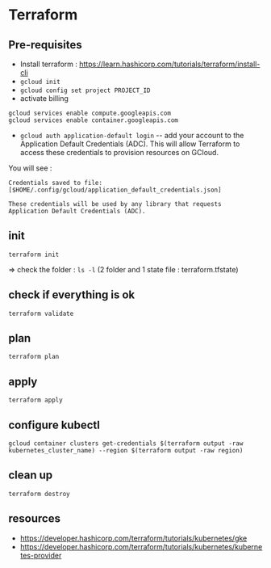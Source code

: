 # Terraform 

## Pre-requisites
- Install terraform : https://learn.hashicorp.com/tutorials/terraform/install-cli
- `gcloud init`
- `gcloud config set project PROJECT_ID`
- activate billing
```
gcloud services enable compute.googleapis.com
gcloud services enable container.googleapis.com
```
- `gcloud auth application-default login` -- add your account to the Application Default Credentials (ADC). This will allow Terraform to access these credentials to provision resources on GCloud.

You will see :
```
Credentials saved to file: [$HOME/.config/gcloud/application_default_credentials.json]

These credentials will be used by any library that requests Application Default Credentials (ADC).
```

## init
```
terraform init
```

=> check the folder : `ls -l`
(2 folder and 1 state file : terraform.tfstate)

## check if everything is ok
```
terraform validate
```

## plan
```
terraform plan
```

## apply
```
terraform apply
```

## configure kubectl
```
gcloud container clusters get-credentials $(terraform output -raw kubernetes_cluster_name) --region $(terraform output -raw region)
```

## clean up
```
terraform destroy
```

## resources
- https://developer.hashicorp.com/terraform/tutorials/kubernetes/gke
- https://developer.hashicorp.com/terraform/tutorials/kubernetes/kubernetes-provider